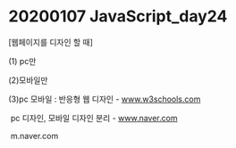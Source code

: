 # 20200107 JavaScript_day24

[웹페이지를 디자인 할 때]



(1) pc만

(2)모바일만

(3)pc 모바일 : 반응형 웹 디자인 - www.w3schools.com

​						pc 디자인, 모바일 디자인 분리 - www.naver.com

​																			m.naver.com



